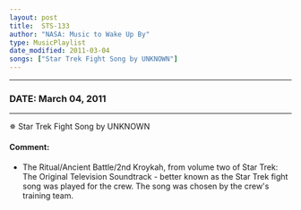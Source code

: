 ```yaml
---
layout: post
title:  STS-133
author: "NASA: Music to Wake Up By"
type: MusicPlaylist
date_modified: 2011-03-04
songs: ["Star Trek Fight Song by UNKNOWN"]
---
```


----
### DATE: March 04, 2011
----
✵ Star Trek Fight Song by UNKNOWN

#### Comment:
* The Ritual/Ancient Battle/2nd Kroykah, from volume two of Star Trek: The Original Television Soundtrack - better known as the Star Trek fight song was played for the crew. The song was chosen by the crew's training team.



<br/>
<center>
	<a target="_blank"
	   href="https://twitter.com/intent/tweet?hashtags=Space,NASA,Playlist,NASAWakeupCalls,SpaceProgram&text={{ page.author}}, '{{ page.songs.first }}' {{ page.title }}, {{ page.date | date: '%B %d, %Y' }}. {{ site.url }}{{ page.url }} @nasawakeupcalls">
	   <i class="fab fa-twitter" alt="Tweet this page" style="font-size: 1.3em;"></i>
	</a>
	&nbsp; 	<i class="fas fa-user-astronaut" style="font-size: 1.5em;"></i> &nbsp;
    <a type="amzn" search="'Star Trek Fight Song by UNKNOWN'" category="popular music">
        <i class="fab fa-amazon" style="font-size: 1.3em;"></i>
    </a>
</center>
